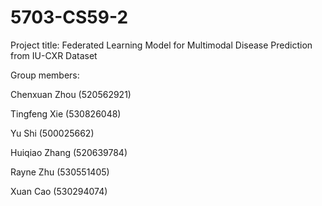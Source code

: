 # 5703-CS59-2
Project title: Federated Learning Model for Multimodal Disease Prediction from IU-CXR Dataset

Group members: 

Chenxuan Zhou (520562921)

Tingfeng Xie (530826048)

Yu Shi (500025662)

Huiqiao Zhang (520639784)

Rayne Zhu (530551405)

Xuan Cao (530294074)
